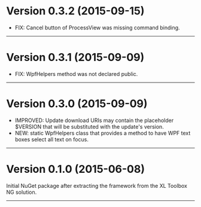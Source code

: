 Version 0.3.2 (2015-09-15)
========================================================================

- FIX: Cancel button of ProcessView was missing command binding.

* * * * * * * * * * * * * * * * * * * * * * * * * * * * * * * * * * * * 


Version 0.3.1 (2015-09-09)
========================================================================

- FIX: WpfHelpers method was not declared public.

* * * * * * * * * * * * * * * * * * * * * * * * * * * * * * * * * * * * 


Version 0.3.0 (2015-09-09)
========================================================================

- IMPROVED: Update download URIs may contain the placeholder $VERSION that will be substituted with the update's version.
- NEW: static WpfHelpers class that provides a method to have WPF text boxes select all text on focus.

* * * * * * * * * * * * * * * * * * * * * * * * * * * * * * * * * * * * 





Version 0.1.0 (2015-06-08)
========================================================================

Initial NuGet package after extracting the framework from the XL Toolbox NG solution.


* * * * * * * * * * * * * * * * * * * * * * * * * * * * * * * * * * * *
